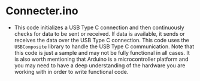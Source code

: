 # Connecter.ino

- This code initializes a USB Type C connection and then continuously checks for data to be sent or received. If data is available, it sends or receives the data over the USB Type C connection. This code uses the `USBComposite` library to handle the USB Type C communication. Note that this code is just a sample and may not be fully functional in all cases. It is also worth mentioning that Arduino is a microcontroller platform and you may need to have a deep understanding of the hardware you are working with in order to write functional code.
